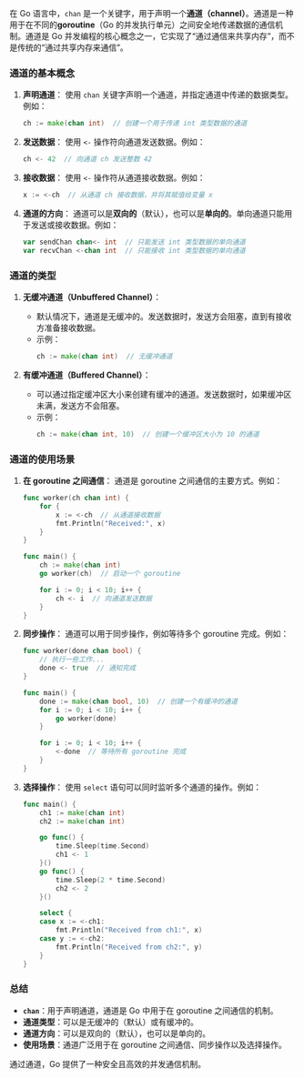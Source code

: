 在 Go 语言中，`chan` 是一个关键字，用于声明一个**通道（channel）**。通道是一种用于在不同的**goroutine**（Go 的并发执行单元）之间安全地传递数据的通信机制。通道是 Go 并发编程的核心概念之一，它实现了“通过通信来共享内存”，而不是传统的“通过共享内存来通信”。

### 通道的基本概念

1. **声明通道**：
   使用 `chan` 关键字声明一个通道，并指定通道中传递的数据类型。例如：
   ```go
   ch := make(chan int)  // 创建一个用于传递 int 类型数据的通道
   ```

2. **发送数据**：
   使用 `<-` 操作符向通道发送数据。例如：
   ```go
   ch <- 42  // 向通道 ch 发送整数 42
   ```

3. **接收数据**：
   使用 `<-` 操作符从通道接收数据。例如：
   ```go
   x := <-ch  // 从通道 ch 接收数据，并将其赋值给变量 x
   ```

4. **通道的方向**：
   通道可以是**双向的**（默认），也可以是**单向的**。单向通道只能用于发送或接收数据。例如：
   ```go
   var sendChan chan<- int  // 只能发送 int 类型数据的单向通道
   var recvChan <-chan int  // 只能接收 int 类型数据的单向通道
   ```

### 通道的类型

1. **无缓冲通道（Unbuffered Channel）**：
   - 默认情况下，通道是无缓冲的。发送数据时，发送方会阻塞，直到有接收方准备接收数据。
   - 示例：
     ```go
     ch := make(chan int)  // 无缓冲通道
     ```

2. **有缓冲通道（Buffered Channel）**：
   - 可以通过指定缓冲区大小来创建有缓冲的通道。发送数据时，如果缓冲区未满，发送方不会阻塞。
   - 示例：
     ```go
     ch := make(chan int, 10)  // 创建一个缓冲区大小为 10 的通道
     ```

### 通道的使用场景

1. **在 goroutine 之间通信**：
   通道是 goroutine 之间通信的主要方式。例如：
   ```go
   func worker(ch chan int) {
       for {
           x := <-ch  // 从通道接收数据
           fmt.Println("Received:", x)
       }
   }

   func main() {
       ch := make(chan int)
       go worker(ch)  // 启动一个 goroutine

       for i := 0; i < 10; i++ {
           ch <- i  // 向通道发送数据
       }
   }
   ```

2. **同步操作**：
   通道可以用于同步操作，例如等待多个 goroutine 完成。例如：
   ```go
   func worker(done chan bool) {
       // 执行一些工作...
       done <- true  // 通知完成
   }

   func main() {
       done := make(chan bool, 10)  // 创建一个有缓冲的通道
       for i := 0; i < 10; i++ {
           go worker(done)
       }

       for i := 0; i < 10; i++ {
           <-done  // 等待所有 goroutine 完成
       }
   }
   ```

3. **选择操作**：
   使用 `select` 语句可以同时监听多个通道的操作。例如：
   ```go
   func main() {
       ch1 := make(chan int)
       ch2 := make(chan int)

       go func() {
           time.Sleep(time.Second)
           ch1 <- 1
       }()
       go func() {
           time.Sleep(2 * time.Second)
           ch2 <- 2
       }()

       select {
       case x := <-ch1:
           fmt.Println("Received from ch1:", x)
       case y := <-ch2:
           fmt.Println("Received from ch2:", y)
       }
   }
   ```

### 总结

- **`chan`**：用于声明通道，通道是 Go 中用于在 goroutine 之间通信的机制。
- **通道类型**：可以是无缓冲的（默认）或有缓冲的。
- **通道方向**：可以是双向的（默认），也可以是单向的。
- **使用场景**：通道广泛用于在 goroutine 之间通信、同步操作以及选择操作。

通过通道，Go 提供了一种安全且高效的并发通信机制。